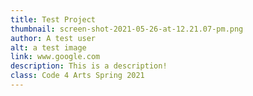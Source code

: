 ```yaml
---
title: Test Project
thumbnail: screen-shot-2021-05-26-at-12.21.07-pm.png
author: A test user
alt: a test image
link: www.google.com
description: This is a description!
class: Code 4 Arts Spring 2021
---
```

